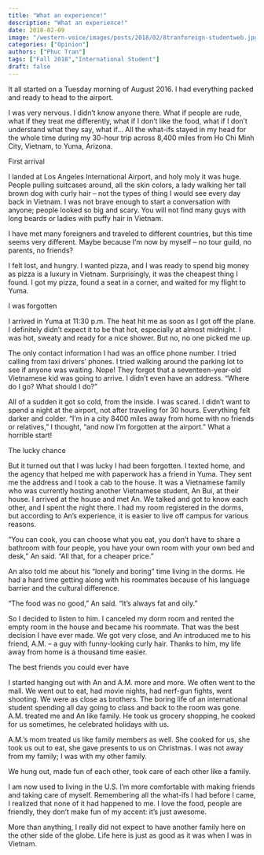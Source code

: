 ```yaml
---
title: "What an experience!"
description: "What an experience!"
date: 2018-02-09
image: "/western-voice/images/posts/2018/02/8tranforeign-studentweb.jpg"
categories: ["Opinion"]
authors: ["Phuc Tran"]
tags: ["Fall 2018","International Student"]
draft: false
---
```

It all started on a Tuesday morning of August 2016. I had everything packed and ready to head to the airport.

I was very nervous. I didn’t know anyone there. What if people are rude, what if they treat me differently, what if I don’t like the food, what if I don’t understand what they say, what if… All the what-ifs stayed in my head for the whole time during my 30-hour trip across 8,400 miles from Ho Chi Minh City, Vietnam, to Yuma, Arizona.

First arrival

I landed at Los Angeles International Airport, and holy moly it was huge. People pulling suitcases around, all the skin colors, a lady walking her tall brown dog with curly hair – not the types of thing I would see every day back in Vietnam. I was not brave enough to start a conversation with anyone; people looked so big and scary. You will not find many guys with long beards or ladies with puffy hair in Vietnam.

I have met many foreigners and traveled to different countries, but this time seems very different. Maybe because I’m now by myself – no tour guild, no parents, no friends?

I felt lost, and hungry. I wanted pizza, and I was ready to spend big money as pizza is a luxury in Vietnam. Surprisingly, it was the cheapest thing I found. I got my pizza, found a seat in a corner, and waited for my flight to Yuma.

I was forgotten

I arrived in Yuma at 11:30 p.m. The heat hit me as soon as I got off the plane. I definitely didn’t expect it to be that hot, especially at almost midnight. I was hot, sweaty and ready for a nice shower. But no, no one picked me up.

The only contact information I had was an office phone number. I tried calling from taxi drivers’ phones. I tried walking around the parking lot to see if anyone was waiting. Nope! They forgot that a seventeen-year-old Vietnamese kid was going to arrive. I didn’t even have an address. “Where do I go? What should I do?”

All of a sudden it got so cold, from the inside. I was scared. I didn’t want to spend a night at the airport, not after traveling for 30 hours. Everything felt darker and colder. “I’m in a city 8400 miles away from home with no friends or relatives,” I thought, “and now I’m forgotten at the airport.” What a horrible start!

The lucky chance

But it turned out that I was lucky I had been forgotten. I texted home, and the agency that helped me with paperwork has a friend in Yuma. They sent me the address and I took a cab to the house. It was a Vietnamese family who was currently hosting another Vietnamese student, An Bui, at their house. I arrived at the house and met An. We talked and got to know each other, and I spent the night there. I had my room registered in the dorms, but according to An’s experience, it is easier to live off campus for various reasons.

“You can cook, you can choose what you eat, you don’t have to share a bathroom with four people, you have your own room with your own bed and desk,” An said. “All that, for a cheaper price.”

An also told me about his “lonely and boring” time living in the dorms. He had a hard time getting along with his roommates because of his language barrier and the cultural difference.

“The food was no good,” An said. “It’s always fat and oily.”

So I decided to listen to him. I canceled my dorm room and rented the empty room in the house and became his roommate. That was the best decision I have ever made. We got very close, and An introduced me to his friend, A.M. – a guy with funny-looking curly hair. Thanks to him, my life away from home is a thousand time easier.

The best friends you could ever have

I started hanging out with An and A.M. more and more. We often went to the mall. We went out to eat, had movie nights, had nerf-gun fights, went shooting. We were as close as brothers. The boring life of an international student spending all day going to class and back to the room was gone. A.M. treated me and An like family. He took us grocery shopping, he cooked for us sometimes, he celebrated holidays with us.

A.M.’s mom treated us like family members as well. She cooked for us, she took us out to eat, she gave presents to us on Christmas. I was not away from my family; I was with my other family.

We hung out, made fun of each other, took care of each other like a family.

I am now used to living in the U.S. I’m more comfortable with making friends and taking care of myself. Remembering all the what-ifs I had before I came, I realized that none of it had happened to me. I love the food, people are friendly, they don’t make fun of my accent: it’s just awesome.

More than anything, I really did not expect to have another family here on the other side of the globe. Life here is just as good as it was when I was in Vietnam.